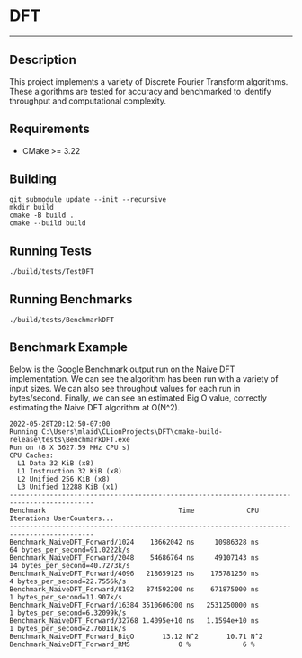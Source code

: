 # DFT

---

## Description
This project implements a variety of Discrete Fourier Transform algorithms.
These algorithms are tested for accuracy and benchmarked to identify throughput and computational complexity.

## Requirements
* CMake >= 3.22

## Building
```commandline
git submodule update --init --recursive
mkdir build
cmake -B build .
cmake --build build
```

## Running Tests
```commandLine
./build/tests/TestDFT
```

## Running Benchmarks
```commandline
./build/tests/BenchmarkDFT
```

## Benchmark Example
Below is the Google Benchmark output run on the Naive DFT implementation.
We can see the algorithm has been run with a variety of input sizes.
We can also see throughput values for each run in bytes/second.
Finally, we can see an estimated Big O value, correctly estimating the Naive DFT algorithm at O(N^2).
```commandLine
2022-05-28T20:12:50-07:00
Running C:\Users\mlaid\CLionProjects\DFT\cmake-build-release\tests\BenchmarkDFT.exe
Run on (8 X 3627.59 MHz CPU s)
CPU Caches:
  L1 Data 32 KiB (x8)
  L1 Instruction 32 KiB (x8)
  L2 Unified 256 KiB (x8)
  L3 Unified 12288 KiB (x1)
-------------------------------------------------------------------------------------------
Benchmark                                 Time             CPU   Iterations UserCounters...
-------------------------------------------------------------------------------------------
Benchmark_NaiveDFT_Forward/1024    13662042 ns     10986328 ns           64 bytes_per_second=91.0222k/s
Benchmark_NaiveDFT_Forward/2048    54686764 ns     49107143 ns           14 bytes_per_second=40.7273k/s
Benchmark_NaiveDFT_Forward/4096   218659125 ns    175781250 ns            4 bytes_per_second=22.7556k/s
Benchmark_NaiveDFT_Forward/8192   874592200 ns    671875000 ns            1 bytes_per_second=11.907k/s
Benchmark_NaiveDFT_Forward/16384 3510606300 ns   2531250000 ns            1 bytes_per_second=6.32099k/s
Benchmark_NaiveDFT_Forward/32768 1.4095e+10 ns   1.1594e+10 ns            1 bytes_per_second=2.76011k/s
Benchmark_NaiveDFT_Forward_BigO       13.12 N^2       10.71 N^2  
Benchmark_NaiveDFT_Forward_RMS            0 %             6 %
```
